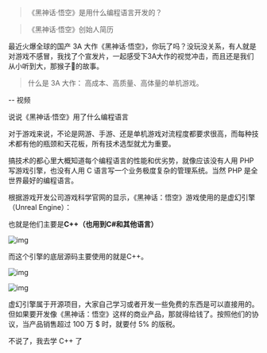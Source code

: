 > 《黑神话·悟空》是用什么编程语言开发的？

> 《黑神话·悟空》创始人简历


最近火爆全球的国产 3A 大作《黑神话·悟空》，你玩了吗？没玩没关系，有人就是对游戏不感冒，我找了个宣发片，一起感受下3A大作的视觉冲击，而且还是我们从小听到大，那猴子🐒的故事。

> ‌‌什么是 3A 大作‌： 高成本、高质量、高体量的单机游戏。

-- 视频

说说《黑神话·悟空》用了什么编程语言

对于游戏来说，不论是网游、手游、还是单机游戏对流程度都要求很高，而每种技术都有他的瓶颈和天花板，所有技术选型就尤为重要。

搞技术的都心里大概知道每个编程语言的性能和优劣势，就像应该没有人用 PHP 写游戏引擎，也没有人用 C 语言写一个业务极度复杂的管理系统。当然 PHP 是全世界最好的编程语言。

根据游戏开发公司游戏科学官网的显示，《黑神话：悟空》游戏使用的是虚幻引擎（Unreal Engine）：

也就是他们主要是**C++（也用到C#和其他语言）**

![img](https://javapub-common-oss.oss-cn-beijing.aliyuncs.com/javapub/202408251011652.png)

而这个引擎的底层源码主要使用的就是C++。

![img](https://javapub-common-oss.oss-cn-beijing.aliyuncs.com/javapub/202408251011617.png)

![img](https://javapub-common-oss.oss-cn-beijing.aliyuncs.com/javapub/202408251011102.png)

虚幻引擎属于开源项目，大家自己学习或者开发一些免费的东西是可以直接用的。但如果要开发像《黑神话：悟空》这样的商业产品，那就得给钱了。按照他们的协议，当产品销售超过 100 万 $ 时，就要付 5% 的版税。


不说了，我去学 C++ 了

